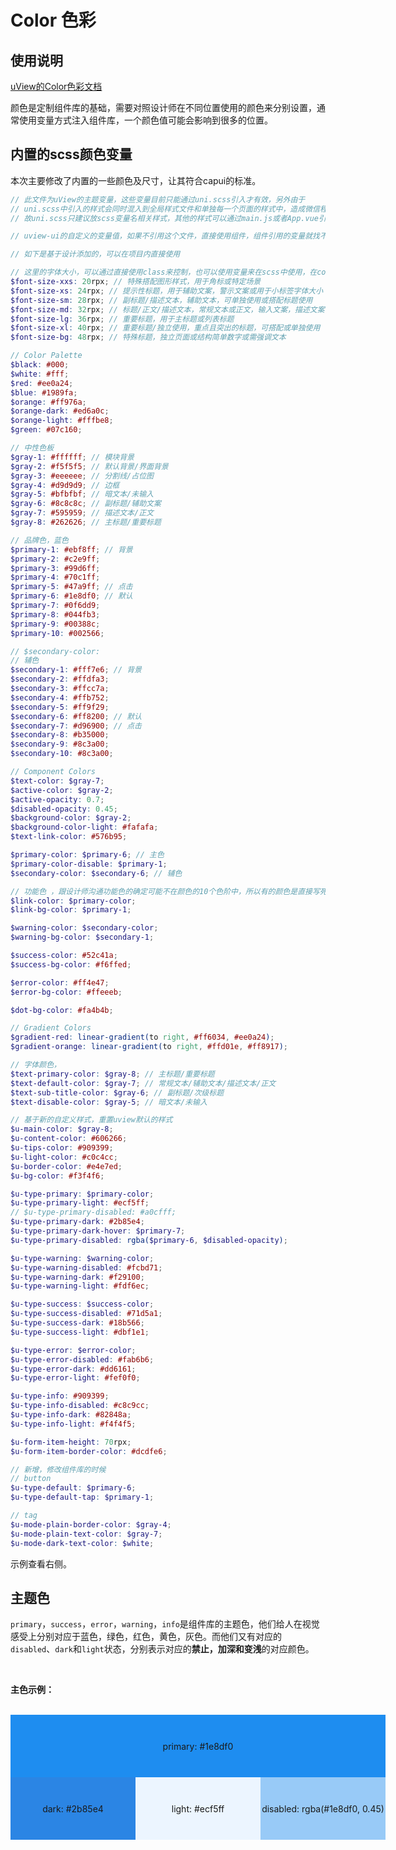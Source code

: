 # Color 色彩

## 使用说明

[uView的Color色彩文档](https://www.uviewui.com/components/color.html)

颜色是定制组件库的基础，需要对照设计师在不同位置使用的颜色来分别设置，通常使用变量方式注入组件库，一个颜色值可能会影响到很多的位置。

## 内置的scss颜色变量

本次主要修改了内置的一些颜色及尺寸，让其符合capui的标准。

```scss
// 此文件为uView的主题变量，这些变量目前只能通过uni.scss引入才有效，另外由于
// uni.scss中引入的样式会同时混入到全局样式文件和单独每一个页面的样式中，造成微信程序包太大，
// 故uni.scss只建议放scss变量名相关样式，其他的样式可以通过main.js或者App.vue引入

// uview-ui的自定义的变量值，如果不引用这个文件，直接使用组件，组件引用的变量就找不到，就会报错

// 如下是基于设计添加的，可以在项目内直接使用

// 这里的字体大小，可以通过直接使用class来控制，也可以使用变量来在scss中使用，在common.scss
$font-size-xxs: 20rpx; // 特殊搭配图形样式，用于角标或特定场景
$font-size-xs: 24rpx; // 提示性标题，用于辅助文案，警示文案或用于小标签字体大小
$font-size-sm: 28rpx; // 副标题/描述文本，辅助文本，可单独使用或搭配标题使用
$font-size-md: 32rpx; // 标题/正文/描述文本，常规文本或正文，输入文案，描述文案，首选字号
$font-size-lg: 36rpx; // 重要标题，用于主标题或列表标题
$font-size-xl: 40rpx; // 重要标题/独立使用，重点且突出的标题，可搭配或单独使用
$font-size-bg: 48rpx; // 特殊标题，独立页面或结构简单数字或需强调文本

// Color Palette
$black: #000;
$white: #fff;
$red: #ee0a24;
$blue: #1989fa;
$orange: #ff976a;
$orange-dark: #ed6a0c;
$orange-light: #fffbe8;
$green: #07c160;

// 中性色板
$gray-1: #ffffff; // 模块背景
$gray-2: #f5f5f5; // 默认背景/界面背景
$gray-3: #eeeeee; // 分割线/占位图
$gray-4: #d9d9d9; // 边框
$gray-5: #bfbfbf; // 暗文本/未输入
$gray-6: #8c8c8c; // 副标题/辅助文案
$gray-7: #595959; // 描述文本/正文
$gray-8: #262626; // 主标题/重要标题

// 品牌色，蓝色
$primary-1: #ebf8ff; // 背景
$primary-2: #c2e9ff;
$primary-3: #99d6ff;
$primary-4: #70c1ff;
$primary-5: #47a9ff; // 点击
$primary-6: #1e8df0; // 默认
$primary-7: #0f6dd9;
$primary-8: #044fb3;
$primary-9: #00388c;
$primary-10: #002566;

// $secondary-color:
// 辅色
$secondary-1: #fff7e6; // 背景
$secondary-2: #ffdfa3;
$secondary-3: #ffcc7a;
$secondary-4: #ffb752;
$secondary-5: #ff9f29;
$secondary-6: #ff8200; // 默认
$secondary-7: #d96900; // 点击
$secondary-8: #b35000;
$secondary-9: #8c3a00;
$secondary-10: #8c3a00;

// Component Colors
$text-color: $gray-7;
$active-color: $gray-2;
$active-opacity: 0.7;
$disabled-opacity: 0.45;
$background-color: $gray-2;
$background-color-light: #fafafa;
$text-link-color: #576b95;

$primary-color: $primary-6; // 主色
$primary-color-disable: $primary-1;
$secondary-color: $secondary-6; // 辅色

// 功能色 ，跟设计师沟通功能色的确定可能不在颜色的10个色阶中，所以有的颜色是直接写死了颜色的
$link-color: $primary-color;
$link-bg-color: $primary-1;

$warning-color: $secondary-color;
$warning-bg-color: $secondary-1;

$success-color: #52c41a;
$success-bg-color: #f6ffed;

$error-color: #ff4e47;
$error-bg-color: #ffeeeb;

$dot-bg-color: #fa4b4b;

// Gradient Colors
$gradient-red: linear-gradient(to right, #ff6034, #ee0a24);
$gradient-orange: linear-gradient(to right, #ffd01e, #ff8917);

// 字体颜色， 
$text-primary-color: $gray-8; // 主标题/重要标题
$text-default-color: $gray-7; // 常规文本/辅助文本/描述文本/正文
$text-sub-title-color: $gray-6; // 副标题/次级标题
$text-disable-color: $gray-5; // 暗文本/未输入

// 基于新的自定义样式，重置uview默认的样式
$u-main-color: $gray-8;
$u-content-color: #606266;
$u-tips-color: #909399;
$u-light-color: #c0c4cc;
$u-border-color: #e4e7ed;
$u-bg-color: #f3f4f6;

$u-type-primary: $primary-color;
$u-type-primary-light: #ecf5ff;
// $u-type-primary-disabled: #a0cfff;
$u-type-primary-dark: #2b85e4;
$u-type-primary-dark-hover: $primary-7;
$u-type-primary-disabled: rgba($primary-6, $disabled-opacity);

$u-type-warning: $warning-color;
$u-type-warning-disabled: #fcbd71;
$u-type-warning-dark: #f29100;
$u-type-warning-light: #fdf6ec;

$u-type-success: $success-color;
$u-type-success-disabled: #71d5a1;
$u-type-success-dark: #18b566;
$u-type-success-light: #dbf1e1;

$u-type-error: $error-color;
$u-type-error-disabled: #fab6b6;
$u-type-error-dark: #dd6161;
$u-type-error-light: #fef0f0;

$u-type-info: #909399;
$u-type-info-disabled: #c8c9cc;
$u-type-info-dark: #82848a;
$u-type-info-light: #f4f4f5;

$u-form-item-height: 70rpx;
$u-form-item-border-color: #dcdfe6;

// 新增，修改组件库的时候
// button
$u-type-default: $primary-6;
$u-type-default-tap: $primary-1;

// tag
$u-mode-plain-border-color: $gray-4;
$u-mode-plain-text-color: $gray-7;
$u-mode-dark-text-color: $white;
```

示例查看右侧。

## 主题色

`primary`，`success`，`error`，`warning`，`info`是组件库的主题色，他们给人在视觉感受上分别对应于蓝色，绿色，红色，黄色，灰色。而他们又有对应的`disabled`、`dark`和`light`状态，分别表示对应的**禁止，加深和变浅**的对应颜色。

<br/>

**主色示例：**

<br/>

<div class="custom-color">
  <div class="primary" style="background-color: #1e8df0">
    primary: #1e8df0
  </div>
  <div class="sub">
    <div style="background-color: #2b85e4">
      dark: #2b85e4
    </div>
    <div style="background-color: #ecf5ff">
      light: #ecf5ff
    </div>
    <div style="background-color: rgba(30, 141, 240, 0.45)">
      disabled: rgba(#1e8df0, 0.45)
    </div>
  </di>
</div>

<style>
  .custom-color{
    width: 600px;
    height: 200px;
  }
  .custom-color > div{
    height: 100px;
    width: 100%;
    display: flex;
    flex-direction: row;
    align-items: center;
    justify-content: center;
  }

  .sub > div{
    height: 100px;
    width: 200px;
    display: flex;
    flex-direction: row;
    align-items: center;
    justify-content: center;
  }
</style>

